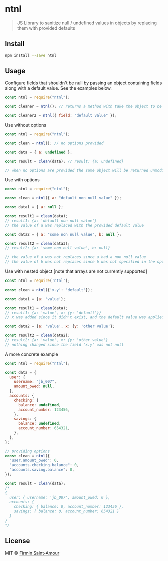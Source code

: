 # ntnl

> JS Library to sanitize null / undefined values in objects by replacing them with provided defaults

## Install

```bash
npm install --save ntnl
```

## Usage

Configure fields that shouldn't be null by passing an object containing fields along with a default value. See the examples below.

```js
const ntnl = require("ntnl");

const cleaner = ntnl(); // returns a method with take the object to be cleaned as a param

const cleaner2 = ntnl({ field: "default value" });
```

Use without options

```js
const ntnl = require("ntnl");

const clean = ntnl(); // no options provided

const data = { a: undefined };

const result = clean(data); // result: {a: undefined}

// when no options are provided the same object will be returned unmodified
```

Use with options

```js
const ntnl = require("ntnl");

const clean = ntnl({ a: "default non null value" });

const data1 = { a: null };

const result1 = clean(data);
// result1: {a: 'default non null value'}
// the value of a was replaced with the provided default value

const data2 = { a: "some non null value", b: null };

const result2 = clean(data3);
// result2: {a: 'some non null value', b: null}

// the value of a was not replaces since a had a non null value
// the value of b was not replaces since b was not specified in the options
```

Use with nested object [note that arrays are not currently supported]

```js
const ntnl = require('ntnl');

const clean = ntnl({'x.y': 'default'});

const data1 = {a: 'value'};

const result1 = clean(data);
// result1: {a: 'value', x: {y: 'default'}}
// x was added since it didn't exist, and the default value was applied for y

const data2 = {a: 'value', x: {y: 'other value'};

const result2 = clean(data2);
// result2: {a: 'value', x: {y: 'other value'}
// nothing changed since the field 'x.y' was not null

```

A more concrete example

```js
const ntnl = require("ntnl");

const data = {
  user: {
    username: "jb_007",
    amount_owed: null,
  },
  accounts: {
    checking: {
      balance: undefined,
      account_number: 123456,
    },
    savings: {
      balance: undefined,
      account_number: 654321,
    },
  },
};

// providing options
const clean = ntnl({
  "user.amount_owed": 0,
  "accounts.checking.balance": 0,
  "accounts.saving.balance": 0,
});

const result = clean(data);
/*
{
  user: { username: 'jb_007', amount_owed: 0 },
  accounts: {
    checking: { balance: 0, account_number: 123456 },
    savings: { balance: 0, account_number: 654321 }
  }
}
*/
```

## License

MIT © [Firmin Saint-Amour](https://github.com/firmin-io)
